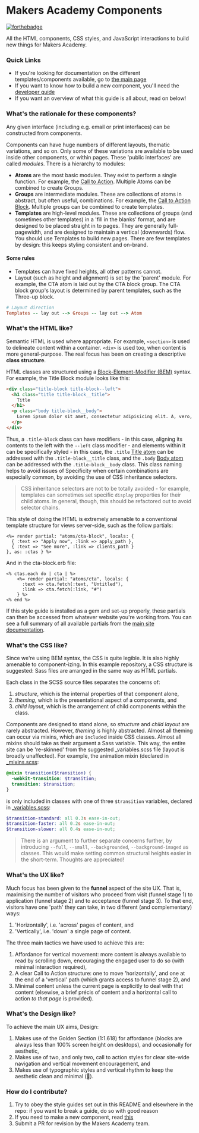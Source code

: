 # Makers Academy Components

[![forthebadge](http://forthebadge.com/images/badges/powered-by-electricity.svg)](https://www.google.co.uk/search?q=electricity&source=lnms&tbm=isch&sa=X&ei=zmk6VdqmC--P7AbrsoHgCA&ved=0CAcQ_AUoAQ&biw=1440&bih=805#imgrc=_)

All the HTML components, CSS styles, and JavaScript interactions to build new things for Makers Academy. 

### Quick Links

* If you're looking for documentation on the different templates/components available, go to [the main page](http://makersacademy.github.io/style_guide)
* If you want to know how to build a new component, you'll need the [developer guide](developer-guide.md)
* If you want an overview of what this guide is all about, read on below!

### What's the rationale for these components?

Any given interface (including e.g. email or print interfaces) can be constructed from components.

Components can have huge numbers of different layouts, thematic variations, and so on. Only some of these variations are available to be used inside other components, or within pages. These 'public interfaces' are called _modules_. There is a hierarchy to modules:

- **Atoms** are the most basic modules. They exist to perform a single function. For example, the [Call to Action](http://makersacademy.github.io/style_guide/visual_guide/atoms/cta/). Multiple Atoms can be combined to create Groups.
- **Groups** are intermediate modules. These are collections of atoms in abstract, but often useful, combinations. For example, the [Call to Action Block](http://makersacademy.github.io/style_guide/visual_guide/groups/cta-block/). Multiple groups can be combined to create templates.
- **Templates** are high-level modules. These are collections of groups (and sometimes other templates) in a 'fill in the blanks' format, and are designed to be placed straight in to pages. They are generally full-pagewidth, and are designed to maintain a vertical (downwards) flow. You should use Templates to build new pages. There are few templates by design: this keeps styling consistent and on-brand.

#### Some rules
- Templates can have fixed heights, all other patterns cannot.
- Layout (such as height and alignment) is set by the 'parent' module. For example, the CTA atom is laid out by the CTA block group. The CTA block group's layout is determined by parent templates, such as the Three-up block.

```ruby
# Layout direction
Templates -- lay out --> Groups -- lay out --> Atom
```

### What's the HTML like?

Semantic HTML is used where appropriate. For example, `<section>` is used to delineate content within a container. `<div>` is used too, when content is more general-purpose. The real focus has been on creating a descriptive **class structure**.

HTML classes are structured using a [Block-Element-Modifier (BEM)](http://csswizardry.com/2013/01/mindbemding-getting-your-head-round-bem-syntax/) syntax. For example, the Title Block module looks like this:

```html
<div class="title-block title-block--left">
  <h1 class="title title-block__title">
    Title
  </h1>
  <p class="body title-block__body">
    Lorem ipsum dolor sit amet, consectetur adipisicing elit. A, vero, repudiandae.
  </p>
</div>
```

Thus, a `.title-block` class can have modifiers - in this case, aligning its contents to the left with the `--left` class modifier - and elements within it can be specifically styled - in this case, the `.title` [Title atom](http://makersacademy.github.io/style_guide/visual_guide/atoms/title/) can be addressed with the `.title-block__title` class, and the `.body` [Body atom](http://makersacademy.github.io/style_guide/visual_guide/atoms/body/) can be addressed with the `.title-block__body` class. This class naming helps to avoid issues of Specificity when certain combinations are especially common, by avoiding the use of CSS inheritance selectors.

> CSS inheritance selectors are not to be totally avoided - for example, templates can sometimes set specific `display` properties for their child atoms. In general, though, this should be refactored out to avoid selector chains.

This style of doing the HTML is extremely amenable to a conventional template structure for views server-side, such as the follow partials:

```erb
<%= render partial: "atoms/cta-block", locals: {
  { :text => "Apply now", :link => apply_path },
  { :text => "See more", :link => clients_path }
}, as: :ctas } %>
```

And in the cta-block.erb file:

```erb
<% ctas.each do | cta | %>
    <%= render partial: "atoms/cta", locals: {
      :text => cta.fetch(:text, "Untitled"),
      :link => cta.fetch(:link, "#")
    } %>
<% end %>
```

If this style guide is installed as a gem and set-up properly, these partials can then be accessed from whatever website you're working from. You can see a full summary of all available partials from the [main site documentation](http://makersacademy.github.io/style_guide/).

### What's the CSS like?

Since we're using BEM syntax, the CSS is quite legible. It is also highly amenable to component-izing. In this example repository, a CSS structure is suggested: Sass files are arranged in the same way as HTML partials.

Each class in the SCSS source files separates the concerns of:

1. _structure_, which is the internal properties of that component alone,
2. _theming_, which is the presentational aspect of a components, and
3. _child layout_, which is the arrangement of child components within the class.

Components are designed to stand alone, so _structure_ and _child layout_ are rarely abstracted. However, _theming_ is highly abstracted. Almost all theming can occur via mixins, which are `include`d inside CSS classes. Almost all mixins should take as their argument a Sass variable. This way, the entire site can be 're-skinned' from the suggested _variables.scss file (layout is broadly unaffected). For example, the animation mixin (declared in [_mixins.scss](https://github.com/makersacademy/style_guide/blob/master/source/sass/_mixins.scss):

```scss
@mixin transition($transition) {
  -webkit-transition: $transition;
  transition: $transition;
}
```

is only included in classes with one of three `$transition` variables, declared in [_variables.scss](https://github.com/makersacademy/style_guide/blob/master/source/sass/_variables.scss):

```scss
$transition-standard: all 0.3s ease-in-out;
$transition-faster: all 0.2s ease-in-out;
$transition-slower: all 0.4s ease-in-out;
```

> There is an argument to further separate concerns further, by introducing `--full`, `--small`, `--backgrounded`, `--background-imaged` as classes. This would make setting common structural heights easier in the short-term. Thoughts are appreciated!

### What's the UX like?

Much focus has been given to the **funnel** aspect of the site UX. That is, maximising the number of visitors who proceed from visit (funnel stage 1) to application (funnel stage 2) and to acceptance (funnel stage 3). To that end, visitors have one 'path' they can take, in two different (and complementary) ways:

1. 'Horizontally', i.e. 'across' pages of content, and
2. 'Vertically', i.e. 'down' a single page of content.

The three main tactics we have used to achieve this are:

1. Affordance for vertical movement: more content is always available to read by scrolling down, encouraging the engaged user to do so (with minimal interaction required),
2. A clear Call to Action structure: one to move 'horizontally', and one at the end of a 'vertical' path (which grants access to funnel stage 2), and
3. Minimal content unless the current page is explicitly to deal with that content (elsewise, a brief précis of content and a horizontal call to action _to that page_ is provided).

### What's the Design like?

To achieve the main UX aims, Design:

1. Makes use of the Golden Section (1:1.618) for affordance (blocks are always less than 100% screen height on desktops), and occasionally for aesthetic,
2. Makes use of two, and only two, call to action styles for clear site-wide navigation and vertical movement encouragement, and
3. Makes use of typographic styles and vertical rhythm to keep the aesthetic clean and minimal (:construction:).

### How do I contribute?

1. Try to obey the style guides set out in this README and elsewhere in the repo: if you want to break a guide, do so with good reason
2. If you need to make a new component, read [this](developer-guide.md)
3. Submit a PR for revision by the Makers Academy team.
